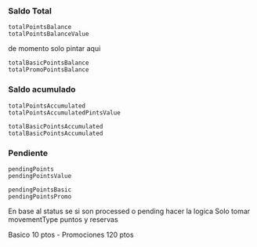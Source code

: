 ### Saldo Total

	totalPointsBalance
	totalPointsBalanceValue

de momento solo pintar aqui

	totalBasicPointsBalance
	totalPromoPointsBalance

### Saldo acumulado

	totalPointsAccumulated
	totalPointsAccumulatedPintsValue

	totalBasicPointsAccumulated
	totalBasicPointsAccumulated

### Pendiente

	pendingPoints
	pendingPointsValue

	pendingPointsBasic
	pendingPointsPromo

En base al status se si son processed o pending hacer la logica
Solo tomar movementType puntos y reservas

Basico 10 ptos - Promociones 120 ptos
